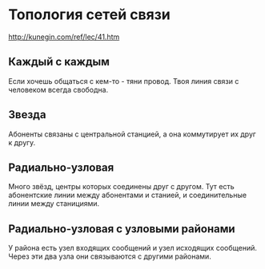 # Топология сетей связи
http://kunegin.com/ref/lec/41.htm

## Каждый с каждым
Если хочешь общаться с кем-то - тяни провод. Твоя линия связи с человеком всегда свободна.

## Звезда
Абоненты связаны с центральной станцией, а она коммутирует их друг к другу.

## Радиально-узловая
Много звёзд, центры которых соединены друг с другом. Тут есть абонентские линии между абонентами и станией, и соединительные линии между станициями.

## Радиально-узловая с узловыми районами
У района есть узел входящих сообщений и узел исходящих сообщений. Через эти два узла они связываются с другими районами.
